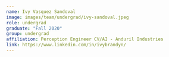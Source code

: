 ```yaml
---
name: Ivy Vasquez Sandoval
image: images/team/undergrad/ivy-sandoval.jpeg
role: undergrad
graduate: "Fall 2020"
group: undergrad
affiliation: Perception Engineer CV/AI - Anduril Industries
link: https://www.linkedin.com/in/ivybrandyn/
---
```


